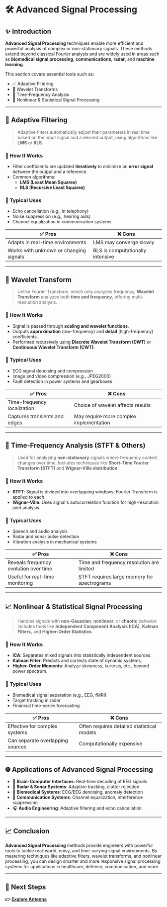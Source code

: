# 🛠️ Advanced Signal Processing

## ✨ Introduction

**Advanced Signal Processing** techniques enable more efficient and powerful analysis of complex or non-stationary signals. These methods extend beyond classical Fourier analysis and are widely used in areas such as **biomedical signal processing**, **communications**, **radar**, and **machine learning**.

This section covers essential tools such as:

- ✅ Adaptive Filtering  
- 🌊 Wavelet Transforms  
- 🧠 Time-Frequency Analysis  
- 🔁 Nonlinear & Statistical Signal Processing  

---

## 🔄 Adaptive Filtering

> Adaptive filters automatically adjust their parameters in real time based on the input signal and a desired output, using algorithms like **LMS** or **RLS**.

### 🔧 How It Works

- Filter coefficients are updated **iteratively** to minimize an **error signal** between the output and a reference.
- Common algorithms:  
  - **LMS (Least Mean Squares)**  
  - **RLS (Recursive Least Squares)**

### 🧭 Typical Uses

- Echo cancellation (e.g., in telephony)
- Noise suppression (e.g., hearing aids)
- Channel equalization in communication systems

| ✅ Pros                            | ❌ Cons                                   |
|------------------------------------|-------------------------------------------|
| Adapts in real-time environments   | LMS may converge slowly                   |
| Works with unknown or changing signals | RLS is computationally intensive        |

---

## 🌊 Wavelet Transform

> Unlike Fourier Transform, which only analyzes frequency, **Wavelet Transform** analyzes both **time and frequency**, offering multi-resolution analysis.

### 🔧 How It Works

- Signal is passed through **scaling and wavelet functions**.
- Outputs **approximation** (low-frequency) and **detail** (high-frequency) coefficients.
- Performed recursively using **Discrete Wavelet Transform (DWT)** or **Continuous Wavelet Transform (CWT)**.


### 🧭 Typical Uses

- ECG signal denoising and compression
- Image and video compression (e.g., JPEG2000)
- Fault detection in power systems and gearboxes

| ✅ Pros                          | ❌ Cons                                    |
|----------------------------------|--------------------------------------------|
| Time-frequency localization      | Choice of wavelet affects results          |
| Captures transients and edges   | May require more complex implementation    |

---

## 🧠 Time-Frequency Analysis (STFT & Others)

> Used for analyzing **non-stationary** signals where frequency content changes over time. Includes techniques like **Short-Time Fourier Transform (STFT)** and **Wigner-Ville distribution**.

### 🔧 How It Works

- **STFT**: Signal is divided into overlapping windows; Fourier Transform is applied to each.
- **Wigner-Ville**: Uses signal's autocorrelation function for high-resolution joint analysis.


### 🧭 Typical Uses

- Speech and audio analysis
- Radar and sonar pulse detection
- Vibration analysis in mechanical systems

| ✅ Pros                               | ❌ Cons                                     |
|---------------------------------------|---------------------------------------------|
| Reveals frequency evolution over time | Time and frequency resolution are limited   |
| Useful for real-time monitoring       | STFT requires large memory for spectrograms |

---

## 📈 Nonlinear & Statistical Signal Processing

> Handles signals with **non-Gaussian**, **nonlinear**, or **chaotic** behavior. Includes tools like **Independent Component Analysis (ICA)**, **Kalman Filters**, and **Higher-Order Statistics**.

### 🔧 How It Works

- **ICA**: Separates mixed signals into statistically independent sources.
- **Kalman Filter**: Predicts and corrects state of dynamic systems.
- **Higher-Order Moments**: Analyze skewness, kurtosis, etc., beyond power spectrum.


### 🧭 Typical Uses

- Biomedical signal separation (e.g., EEG, fMRI)
- Target tracking in radar
- Financial time-series forecasting

| ✅ Pros                             | ❌ Cons                                 |
|-------------------------------------|-----------------------------------------|
| Effective for complex systems       | Often requires detailed statistical models |
| Can separate overlapping sources    | Computationally expensive               |

---

## 🌐 Applications of Advanced Signal Processing

- 🧠 **Brain-Computer Interfaces**: Real-time decoding of EEG signals  
- 📡 **Radar & Sonar Systems**: Adaptive tracking, clutter rejection  
- 🏥 **Biomedical Systems**: ECG/EEG denoising, anomaly detection  
- 📶 **Communication Systems**: Channel equalization, interference suppression  
- 🎧 **Audio Engineering**: Adaptive filtering and echo cancellation  

---

## 📈 Conclusion

**Advanced Signal Processing** methods provide engineers with powerful tools to tackle real-world, noisy, and time-varying signal environments. By mastering techniques like adaptive filters, wavelet transforms, and nonlinear processing, you can design smarter and more responsive signal processing systems for applications in healthcare, defense, communication, and more.

---

## 🔹 Next Steps

**👉 [Explore Antenna](../../RF_Communication/Signal_Interface/Antenna)**  

